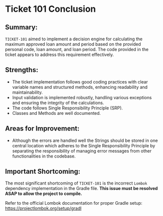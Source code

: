 # Ticket 101 Conclusion

## Summary:
`TICKET-101` aimed to implement a decision engine for calculating the maximum approved loan amount and period based on the provided personal code, loan amount, and loan period. The code provided in the ticket  appears to address this requirement effectively.

## Strengths:
- The ticket implementation follows good coding practices with clear variable names and structured methods, enhancing readability and maintainability.
- Input validation is implemented robustly, handling various exceptions and ensuring the integrity of the calculations.
- The code follows Single Responsibility Principle (SRP).
- Classes and Methods are well documented.

## Areas for Improvement:
- Although the errors are handled well the Strings should be stored in one central location which adheres to the Single Responsibility Principle by separating the responsibility of managing error messages from other functionalities in the codebase.

## Important Shortcoming:

The most significant shortcoming of `TICKET-101` is the incorrect `Lombok` dependency implementation in the Gradle file. **This issue must be resolved ASAP to allow the project to compile.**

Refer to the official Lombok documentation for proper Gradle setup: https://projectlombok.org/setup/gradl 

